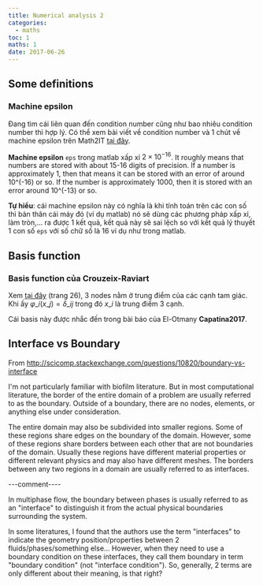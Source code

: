 ```yaml
---
title: Numerical analysis 2
categories:
  - maths
toc: 1
maths: 1
date: 2017-06-26
---
```


## Some definitions

### Machine epsilon

Đang tìm cái liên quan đến condition number cũng như bao nhiêu condition number thì hợp lý. Có thể xem bài viết về condition number và 1 chút về machine epsilon trên Math2IT [tại đây](math2it.com/tinh-hop-ly-nghiem-he-phuong-trinh-va-khai-niem-condition-number-cua-mot-ma-tran-ky-3/).

**Machine epsilon** `eps` trong matlab xấp xỉ $2\times 10^{-16}$. It roughly means that numbers are stored with about 15-16 digits of precision. If a number is approximately 1, then that means it can be stored with an error of around 10^(-16) or so. If the number is approximately 1000, then it is stored with an error around 10^(-13) or so.

**Tự hiểu**: cái machine epsilon này có nghĩa là khi tính toán trên các con số thì bản thân cái máy đó (ví dụ matlab) nó sẽ dùng các phương pháp xấp xỉ, làm tròn,... ra được 1 kết quả, kết quả này sẽ sai lệch so với kết quả lý thuyết 1 con số `eps` với số chữ số là $16$ ví dụ như trong matlab. 

## Basis function

### Basis function của Crouzeix-Raviart

Xem [tại đây](http://www.mgnet.org/~douglas/Classes/na-sc/notes/ncfem.pdf) (trang 26), 3 nodes nằm ở trung điểm của các cạnh tam giác. Khi ấy $\varphi\_i(x\_j)=\delta\_{ij}$ trong đó $x\_i$ là trung điểm 3 cạnh.

Cái basis này được nhắc đến trong bài báo của El-Otmany **Capatina2017**.

## Interface vs Boundary

From [http://scicomp.stackexchange.com/questions/10820/boundary-vs-interface
](http://scicomp.stackexchange.com/questions/10820/boundary-vs-interface
)

I'm not particularly familiar with biofilm literature. But in most computational literature, the border of the entire domain of a problem are usually referred to as the boundary. Outside of a boundary, there are no nodes, elements, or anything else under consideration.

The entire domain may also be subdivided into smaller regions. Some of these regions share edges on the boundary of the domain. However, some of these regions share borders between each other that are not boundaries of the domain. Usually these regions have different material properties or different relevant physics and may also have different meshes. The borders between any two regions in a domain are usually referred to as interfaces.

---comment----

In multiphase flow, the boundary between phases is usually referred to as an "interface" to distinguish it from the actual physical boundaries surrounding the system. 

In some literatures, I found that the authors use the term "interfaces" to indicate the geometry position/properties between 2 fluids/phases/something else... However, when they need to use a boundary condition on these interfaces, they call them boundary in term "boundary condition" (not "interface condition"). So, generally, 2 terms are only different about their meaning, is that right? 